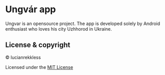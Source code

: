 # Ungvár app

Ungvar is an opensource project. 
The app is developed solely by Android enthusiast who loves his city Uzhhorod in Ukraine.

## License & copyright

© lucianrekkless

Licensed under the [MIT License](https://github.com/lucianrekkless/myUzhapp/blob/main/LICENSE)



